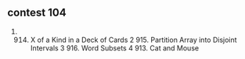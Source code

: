 ## contest 104 ##  
1) 914. X of a Kind in a Deck of Cards
2 915. Partition Array into Disjoint Intervals
3 916. Word Subsets
4 913. Cat and Mouse
